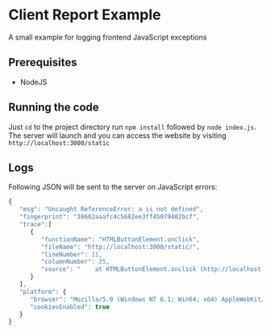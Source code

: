 # Client Report Example
A small example for logging frontend JavaScript exceptions

## Prerequisites

* NodeJS

## Running the code

Just `cd` to the project directory run `npm install` followed by `node index.js`.
The server will launch and you can access the website by visiting `http://localhost:3000/static`

## Logs

Following JSON will be sent to the server on JavaScript errors:

```javascript
{
   "msg": "Uncaught ReferenceError: a is not defined",
   "fingerprint": "38602aaafc4c5682ee3ff45079482bcf",
   "trace":[
      {
         "functionName": "HTMLButtonElement.onclick",
         "fileName": "http://localhost:3000/static/",
         "lineNumber": 11,
         "columnNumber": 25,
         "source": "    at HTMLButtonElement.onclick (http://localhost:3000/static/:11:25)"
      }
   ],
   "platform": {
      "browser": "Mozilla/5.0 (Windows NT 6.1; Win64; x64) AppleWebKit/537.36 (KHTML, like Gecko) Chrome/54.0.2840.99 Safari/537.36",
      "cookiesEnabled": true
   }
}
```
